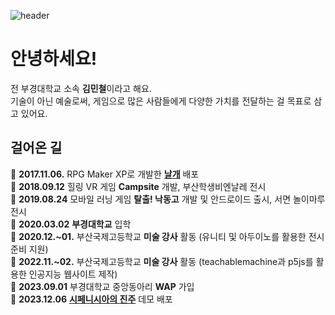 ![header](https://capsule-render.vercel.app/api?type=waving&height=180&color=gradient&customColorList=14&text=Miniron&fontAlign=74&fontAlignY=40)

# 안녕하세요!
전 부경대학교 소속 **김민철**이라고 해요. <br>
기술이 아닌 예술로써, 게임으로 많은 사람들에게 다양한 가치를 전달하는 걸 목표로 삼고 있어요.

## 걸어온 길
🐾 **2017.11.06.** RPG Maker XP로 개발한 [**날개**](https://cafe.naver.com/xpcafe?iframe_url_utf8=%2FArticleRead.nhn%253Fclubid%3D10738640%2526articleid%3D167381) 배포 <br>
🐾 **2018.09.12** 힐링 VR 게임 **Campsite** 개발, 부산학생비엔날레 전시 <br>
🐾 **2019.08.24** 모바일 러닝 게임 **탈출! 낙동고** 개발 및 안드로이드 출시, 서면 놀이마루 전시 <br>
🐾 **2020.03.02** **부경대학교** 입학 <br>
🐾 **2020.12.~01.** 부산국제고등학교 **미술 강사** 활동 (유니티 및 아두이노를 활용한 전시 준비 지원) <br>
🐾 **2022.11.~02.** 부산국제고등학교 **미술 강사** 활동 (teachablemachine과 p5js를 활용한 인공지능 웹사이트 제작) <br>
🐾 **2023.09.01** 부경대학교 중앙동아리 **WAP** 가입 <br>
🐾 **2023.12.06** [**시페니시아의 진주**](https://github.com/pknu-wap/The-Pearl-of-Siphenisia/releases) 데모 배포 <br>

<!--
**miniron-v/miniron-v** is a ✨ _special_ ✨ repository because its `README.md` (this file) appears on your GitHub profile.

Here are some ideas to get you started:

- 🔭 I’m currently working on ...
- 🌱 I’m currently learning ...
- 👯 I’m looking to collaborate on ...
- 🤔 I’m looking for help with ...
- 💬 Ask me about ...
- 📫 How to reach me: ...
- 😄 Pronouns: ...
- ⚡ Fun fact: ...
-->
